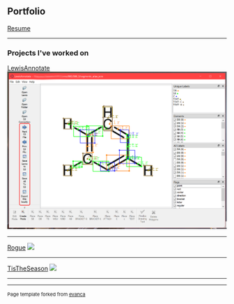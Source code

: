 ## Portfolio

[Resume](/pdf/Isaac-Macpherson-Jaynes-2023-Full.pdf)

---

### Projects I've worked on

[LewisAnnotate](/LewisAnnotate)
<img src="images/loaded_s3.png?raw=true"/>

---

[Rogue](/Rogue)
<img src="images/dummy_thumbnail.jpg?raw=true"/>

---

[TisTheSeason](/TisTheSeason)
<img src="images/dummy_thumbnail.jpg?raw=true"/>

---

<!-- [PDF](/pdf/sample_presentation.pdf)
<img src="images/dummy_thumbnail.jpg?raw=true"/> -->

<!-- ---
[Project 3 Title](http://example.com/)
<img src="images/dummy_thumbnail.jpg?raw=true"/>

---

### Category Name 2

- [Project 1 Title](http://example.com/)
- [Project 2 Title](http://example.com/)
- [Project 3 Title](http://example.com/)
- [Project 4 Title](http://example.com/)
- [Project 5 Title](http://example.com/)

--- -->




---
<p style="font-size:11px">Page template forked from <a href="https://github.com/evanca/quick-portfolio">evanca</a></p>
<!-- Remove above link if you don't want to attibute -->
